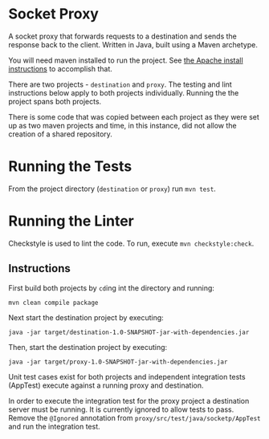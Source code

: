 # Socket Proxy 

A socket proxy that forwards requests to a destination and sends the response back to the client. Written in Java, built
using a Maven archetype.

You will need maven installed to run the project. See [the Apache install instructions](https://maven.apache.org/install.html)
to accomplish that.

There are two projects - `destination` and `proxy`. The testing and lint instructions below apply to both projects
individually. Running the the project spans both projects.

There is some code that was copied between each project as they were set up as two maven projects and time, in this
instance, did not allow the creation of a shared repository.

# Running the Tests

From the project directory (`destination` or `proxy`) run `mvn test`.

# Running the Linter

Checkstyle is used to lint the code. To run, execute `mvn checkstyle:check`.

## Instructions

First build both projects by `cd`ing int the directory and running:

```
mvn clean compile package
```

Next start the destination project by executing:

```
java -jar target/destination-1.0-SNAPSHOT-jar-with-dependencies.jar
```

Then, start the destination project by executing:

```
java -jar target/proxy-1.0-SNAPSHOT-jar-with-dependencies.jar
```

Unit test cases exist for both projects and independent integration tests (AppTest) execute against a
running proxy and destination.

In order to execute the integration test for the proxy project a destination server must be running. It
is currently ignored to allow tests to pass. Remove the `@Ignored` annotation from `proxy/src/test/java/socketp/AppTest`
and run the integration test.
